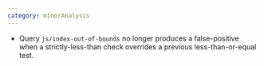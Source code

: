 ```yaml
---
category: minorAnalysis
---
```

* Query `js/index-out-of-bounds` no longer produces a false-positive when a strictly-less-than check overrides a previous less-than-or-equal test.
